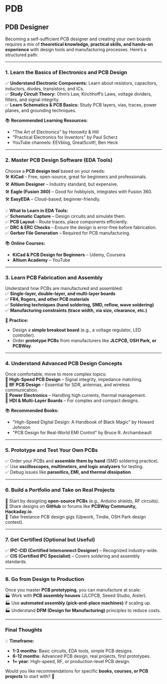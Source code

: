 # PDB

## PDB Designer

Becoming a self-sufficient PCB designer and creating your own boards requires a mix of **theoretical knowledge, practical skills, and hands-on experience** with design tools and manufacturing processes. Here’s a structured path:

---

### **1. Learn the Basics of Electronics and PCB Design**  
✅ **Understand Electronic Components:** Learn about resistors, capacitors, inductors, diodes, transistors, and ICs.  
✅ **Study Circuit Theory:** Ohm’s Law, Kirchhoff’s Laws, voltage dividers, filters, and signal integrity.  
✅ **Learn Schematics & PCB Basics:** Study PCB layers, vias, traces, power planes, and grounding techniques.  

📚 **Recommended Learning Resources:**  
- "The Art of Electronics" by Horowitz & Hill  
- "Practical Electronics for Inventors" by Paul Scherz  
- YouTube channels: EEVblog, GreatScott!, Ben Heck  

---

### **2. Master PCB Design Software (EDA Tools)**  
Choose a **PCB design tool** based on your needs:  
🛠 **KiCad** – Free, open-source, great for beginners and professionals.  
🛠 **Altium Designer** – Industry standard, but expensive.  
🛠 **Eagle (Fusion 360)** – Good for hobbyists, integrates with Fusion 360.  
🛠 **EasyEDA** – Cloud-based, beginner-friendly.  

💡 **What to Learn in EDA Tools:**  
✅ **Schematic Capture** – Design circuits and simulate them.  
✅ **PCB Layout** – Route traces, place components efficiently.  
✅ **DRC & ERC Checks** – Ensure the design is error-free before fabrication.  
✅ **Gerber File Generation** – Required for PCB manufacturing.  

📚 **Online Courses:**  
- **KiCad & PCB Design for Beginners** – Udemy, Coursera  
- **Altium Academy** – YouTube  

---

### **3. Learn PCB Fabrication and Assembly**  
Understand how PCBs are manufactured and assembled:  
✅ **Single-layer, double-layer, and multi-layer boards**  
✅ **FR4, Rogers, and other PCB materials**  
✅ **Soldering techniques (hand soldering, SMD, reflow, wave soldering)**  
✅ **Manufacturing constraints (trace width, via size, clearance, etc.)**  

🔧 **Practice:**  
- Design a **simple breakout board** (e.g., a voltage regulator, LED controller).  
- Order **prototype PCBs** from manufacturers like **JLCPCB, OSH Park, or PCBWay**.  

---

### **4. Understand Advanced PCB Design Concepts**  
Once comfortable, move to more complex topics:  
🚀 **High-Speed PCB Design** – Signal integrity, impedance matching.  
🚀 **RF PCB Design** – Essential for SDR, antennas, and wireless communication.  
🚀 **Power Electronics** – Handling high currents, thermal management.  
🚀 **HDI & Multi-Layer Boards** – For complex and compact designs.  

📚 **Recommended Books:**  
- "High-Speed Digital Design: A Handbook of Black Magic" by Howard Johnson  
- "PCB Design for Real-World EMI Control" by Bruce R. Archambeault  

---

### **5. Prototype and Test Your Own PCBs**  
✅ Order your PCBs and **assemble them by hand** (SMD soldering practice).  
✅ Use **oscilloscopes, multimeters, and logic analyzers** for testing.  
✅ Debug issues like **parasitics, EMI, and thermal dissipation**.  

---

### **6. Build a Portfolio and Take on Real Projects**  
🚀 Start by designing **open-source PCBs** (e.g., Arduino shields, RF circuits).  
🚀 Share designs on **GitHub** or forums like **PCBWay Community, Hackaday.io**.  
🚀 Take freelance PCB design gigs (Upwork, Tindie, OSH Park design contest).  

---

### **7. Get Certified (Optional but Useful)**  
✅ **IPC-CID (Certified Interconnect Designer)** – Recognized industry-wide.  
✅ **CIS (Certified IPC Specialist)** – Covers soldering and assembly standards.  

---

### **8. Go from Design to Production**  
Once you master **PCB prototyping**, you can manufacture at scale:  
🏭 Work with **PCB assembly houses** (JLCPCB, Seeed Studio, Aisler).  
🏭 Use **automated assembly (pick-and-place machines)** if scaling up.  
🏭 Understand **DFM (Design for Manufacturing)** principles to reduce costs.  

---

### **Final Thoughts**  
💡 **Timeframe:**  
- **1-3 months**: Basic circuits, EDA tools, simple PCB designs.  
- **6-12 months**: Advanced PCB design, real projects, first prototypes.  
- **1+ year**: High-speed, RF, or production-level PCB design.  

Would you like recommendations for specific **books, courses, or PCB projects** to start with? 🚀
